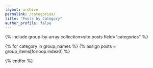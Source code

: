 ```yaml
---
layout: archive
permalink: /categories/
title: "Posts by Category"
author_profile: false
---
```


<script>
window.onload = function(){
  getCategoryFromUrl();
};

function getPostsByCategory(val) {

  console.log("hiding all elements");
  $( ".postGroup" ).hide();

  // Downcase query val for case-insensitive search
  val = val.toLowerCase();

  console.log("display div with matching ID");
  $( "div[id*='" + val + "']" ).show()

} // End of getSearchResults

function getCategoryFromUrl(){
  var fullUrl = window.location.href;
  var category = fullUrl.split('#')[1];
  getPostsByCategory(category);
}

</script>

{% include group-by-array collection=site.posts field="categories" %}

{% for category in group_names %}
  {% assign posts = group_items[forloop.index0] %}
  <div id="{{ category | slugify | downcase }}" class="postGroup" style="display: none;">
    <h2 class="archive__subtitle">Category: {{ category | downcase }}</h2>
    {% for post in posts %}
      {% include archive-single-experimental.html %}
    {% endfor %}
  </div>
{% endfor %}
